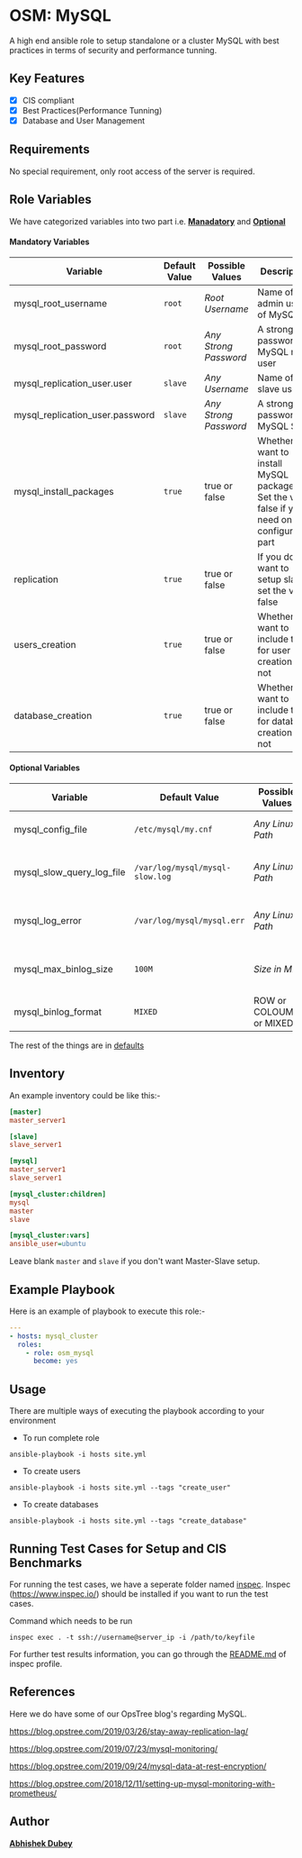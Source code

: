 # OSM: MySQL

A high end ansible role to setup standalone or a cluster MySQL with best practices in terms of security and performance tunning.

## Key Features

- [X] CIS compliant
- [X] Best Practices(Performance Tunning)
- [X] Database and User Management

## Requirements

No special requirement, only root access of the server is required.

## Role Variables

We have categorized variables into two part i.e. **[Manadatory]()** and **[Optional]()**

#### Mandatory Variables

|**Variable**|**Default Value**|**Possible Values**|**Description**|
|------------|-----------------|-------------------|---------------|
|mysql_root_username| `root` | *Root Username* | Name of the admin user of MySQL |
|mysql_root_password| `root` | *Any Strong Password* | A strong password for MySQL root user |
|mysql_replication_user.user | `slave` | *Any Username* | Name of the slave user |
|mysql_replication_user.password | `slave` | *Any Strong Password* | A strong password for MySQL Slave |
|mysql_install_packages | `true` | true or false | Whether you want to install MySQL packages. Set the value false if you need only configuration part |
|replication | `true` | true or false | If you don't want to setup slave, set the value false |
|users_creation | `true` | true or false | Whether you want to include tasks for user creation or not |
|database_creation | `true` | true or false | Whether you want to include tasks for database creation or not |

#### Optional Variables

|**Variable**|**Default Value**|**Possible Values**|**Description**|
|------------|-----------------|-------------------|---------------|
|mysql_config_file| `/etc/mysql/my.cnf` | *Any Linux Path* | Configuration file location of MySQL |
|mysql_slow_query_log_file | `/var/log/mysql/mysql-slow.log` | *Any Linux Path* | Log file location of MySQL slow query |
|mysql_log_error | `/var/log/mysql/mysql.err` | *Any Linux Path* | Log file location of MySQL errors |
|mysql_max_binlog_size | `100M` | *Size in MB* | Maximum size of bin log files in MySQL |
|mysql_binlog_format | `MIXED` | ROW or COLOUMN or MIXED | Binlog format of MySQL |

The rest of the things are in [defaults](./defaults/main.yml)

## Inventory

An example inventory could be like this:-

```ini
[master]
master_server1

[slave]
slave_server1

[mysql]
master_server1
slave_server1

[mysql_cluster:children]
mysql
master
slave

[mysql_cluster:vars]
ansible_user=ubuntu
```

Leave blank `master` and `slave` if you don't want Master-Slave setup.

## Example Playbook

Here is an example of playbook to execute this role:-

```yaml
---
- hosts: mysql_cluster
  roles:
    - role: osm_mysql
      become: yes
```

## Usage

There are multiple ways of executing the playbook according to your environment

- To run complete role

```shell
ansible-playbook -i hosts site.yml
```

- To create users

```shell
ansible-playbook -i hosts site.yml --tags "create_user"
```

- To create databases

```shell
ansible-playbook -i hosts site.yml --tags "create_database"
```

## Running Test Cases for Setup and CIS Benchmarks

For running the test cases, we have a seperate folder named [inspec](./inspec). Inspec (https://www.inspec.io/) should be installed if you want to run the test cases.

Command which needs to be run

```shell
inspec exec . -t ssh://username@server_ip -i /path/to/keyfile
```

For further test results information, you can go through the [README.md](./inspec/README.md) of inspec profile.

## References

Here we do have some of our OpsTree blog's regarding MySQL.

https://blog.opstree.com/2019/03/26/stay-away-replication-lag/

https://blog.opstree.com/2019/07/23/mysql-monitoring/

https://blog.opstree.com/2019/09/24/mysql-data-at-rest-encryption/

https://blog.opstree.com/2018/12/11/setting-up-mysql-monitoring-with-prometheus/

## Author

**[Abhishek Dubey](abhishek.dubey@opstree.com)**
